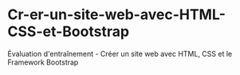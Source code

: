 # Cr-er-un-site-web-avec-HTML-CSS-et-Bootstrap
Évaluation d'entraînement - Créer un site web avec HTML, CSS et le Framework Bootstrap 
